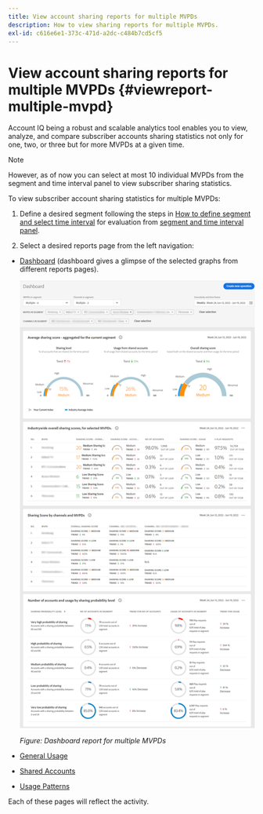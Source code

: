 ```yaml
---
title: View account sharing reports for multiple MVPDs
description: How to view sharing reports for multiple MVPDs.
exl-id: c616e6e1-373c-471d-a2dc-c484b7cd5cf5
---
```

# View account sharing reports for multiple MVPDs {#viewreport-multiple-mvpd}

Account IQ being a robust and scalable analytics tool enables you to view, analyze, and compare subscriber accounts sharing statistics not only for one, two, or three but for more MVPDs at a given time.

>[!NOTE]
>
>However, as of now you can select at most 10 individual MVPDs from the segment and time interval panel to view subscriber sharing statistics.

To view subscriber account sharing statistics for multiple MVPDs:

1. Define a desired segment following the steps in [How to define segment and select time interval](/help/accountiq/howto-select-segment-timeinterval.md) for evaluation from [segment and time interval panel](/help/accountiq/segments-timeinterval.md).

1. Select a desired reports page from the left navigation:

* [Dashboard](/help/accountiq/dashboard.md) (dashboard gives a glimpse of the selected graphs from different reports pages).

  ![](assets/mult-mvpds-dashboard.png)

  *Figure: Dashboard report for multiple MVPDs*

* [General Usage](/help/accountiq/general-usage-reports.md)

* [Shared Accounts](/help/accountiq/shared-acc-reports.md)

* [Usage Patterns](/help/accountiq/usage-patterns.md)

Each of these pages will reflect the activity.
